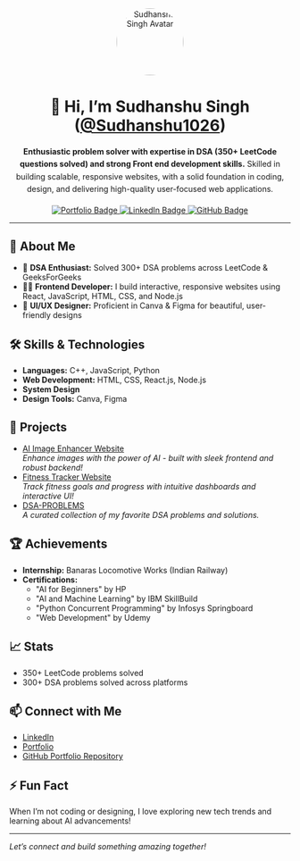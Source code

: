 <!-- Header -->
<div align="center">
  <img src="https://github.com/Sudhanshu1026.png" alt="Sudhanshu Singh Avatar" width="120" style="border-radius:50%;"/>
  <h1>👋 Hi, I’m Sudhanshu Singh (<a href="https://github.com/Sudhanshu1026">@Sudhanshu1026</a>)</h1>
  <p style="max-width:800px; margin: 0 auto; line-height:1.6;">
    <strong>Enthusiastic problem solver with expertise in DSA (350+ LeetCode questions solved) and strong Front end development skills.</strong>
    Skilled in building scalable, responsive websites, with a solid foundation in coding, design, and delivering high-quality user-focused web applications.
  </p>
  <br/>
  <!-- Badges (optional) -->
  <a href="https://portfolio-sudhanshu1026.netlify.app/">
    <img src="https://img.shields.io/badge/Portfolio-Visit-1f6feb?logo=vercel&logoColor=white" alt="Portfolio Badge">
  </a>
  <a href="https://www.linkedin.com/in/sudhanshu-singh-666675273?utm_source=share&utm_campaign=share_via&utm_content=profile&utm_medium=ios_app">
    <img src="https://img.shields.io/badge/LinkedIn-Connect-0a66c2?logo=linkedin&logoColor=white" alt="LinkedIn Badge">
  </a>
  <a href="https://github.com/Sudhanshu1026?tab=repositories">
    <img src="https://img.shields.io/badge/GitHub-Repos-181717?logo=github&logoColor=white" alt="GitHub Badge">
  </a>
</div>

<hr/>

<!-- About -->
<h2>🚀 About Me</h2>
<ul>
  <li>🧩 <strong>DSA Enthusiast:</strong> Solved 300+ DSA problems across LeetCode &amp; GeeksForGeeks</li>
  <li>👨‍💻 <strong>Frontend Developer:</strong> I build interactive, responsive websites using React, JavaScript, HTML, CSS, and Node.js</li>
  <li>🎨 <strong>UI/UX Designer:</strong> Proficient in Canva &amp; Figma for beautiful, user-friendly designs</li>
</ul>

<!-- Skills -->
<h2>🛠️ Skills &amp; Technologies</h2>
<ul>
  <li><strong>Languages:</strong> C++, JavaScript, Python</li>
  <li><strong>Web Development:</strong> HTML, CSS, React.js, Node.js</li>
  <li><strong>System Design</strong></li>
  <li><strong>Design Tools:</strong> Canva, Figma</li>
</ul>

<!-- Projects -->
<h2>🌟 Projects</h2>
<ul>
  <li>
    <a href="#">AI Image Enhancer Website</a><br/>
    <em>Enhance images with the power of AI - built with sleek frontend and robust backend!</em>
  </li>
  <li>
    <a href="#">Fitness Tracker Website</a><br/>
    <em>Track fitness goals and progress with intuitive dashboards and interactive UI!</em>
  </li>
  <li>
    <a href="https://github.com/Sudhanshu1026/DSA-PROBLEMS">DSA-PROBLEMS</a><br/>
    <em>A curated collection of my favorite DSA problems and solutions.</em>
  </li>
</ul>

<!-- Achievements -->
<h2>🏆 Achievements</h2>
<ul>
  <li><strong>Internship:</strong> Banaras Locomotive Works (Indian Railway)</li>
  <li><strong>Certifications:</strong>
    <ul>
      <li>"AI for Beginners" by HP</li>
      <li>"AI and Machine Learning" by IBM SkillBuild</li>
      <li>"Python Concurrent Programming" by Infosys Springboard</li>
      <li>"Web Development" by Udemy</li>
    </ul>
  </li>
</ul>

<!-- Stats -->
<h2>📈 Stats</h2>
<ul>
  <li>350+ LeetCode problems solved</li>
  <li>300+ DSA problems solved across platforms</li>
</ul>

<!-- Connect -->
<h2>📫 Connect with Me</h2>
<ul>
  <li><a href="https://www.linkedin.com/in/sudhanshu-singh-666675273?utm_source=share&utm_campaign=share_via&utm_content=profile&utm_medium=ios_app">LinkedIn</a></li>
  <li><a href="https://portfolio-sudhanshu1026.netlify.app/">Portfolio</a></li>
  <li><a href="https://github.com/Sudhanshu1026/Portfolio">GitHub Portfolio Repository</a></li>
</ul>

<!-- Fun Fact -->
<h2>⚡ Fun Fact</h2>
<p>When I’m not coding or designing, I love exploring new tech trends and learning about AI advancements!</p>

<hr/>

<p><em>Let’s connect and build something amazing together!</em></p>
